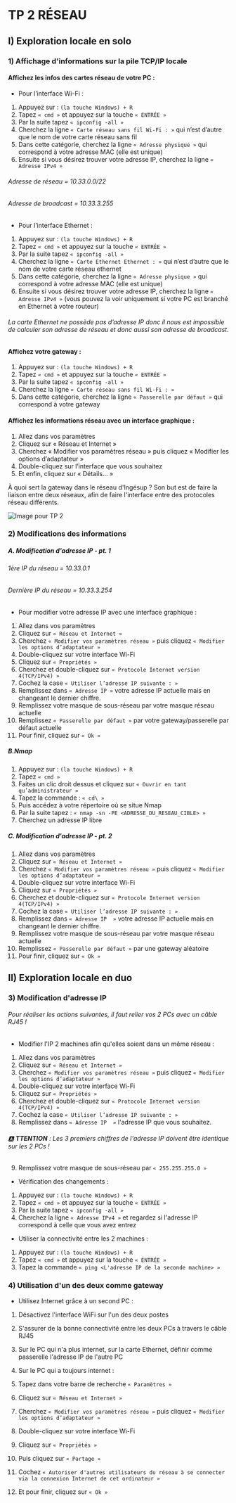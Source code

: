 # TP 2 RÉSEAU
## I) Exploration locale en solo

### 1) Affichage d'informations sur la pile TCP/IP locale

#### **Affichez les infos des cartes réseau de votre PC :**


* Pour l’interface Wi-Fi :
1)	Appuyez sur : ```(la touche Windows) + R```
2)	Tapez ```« cmd »``` et appuyez sur la touche ```« ENTRÉE »```
3)	Par la suite tapez ```« ipconfig -all »```
4)	Cherchez la ligne ```« Carte réseau sans fil Wi-Fi : »``` qui n’est d’autre que le nom de votre carte réseau sans fil
5)	Dans cette catégorie, cherchez la ligne ```« Adresse physique »``` qui correspond à votre adresse MAC (elle est unique)
6)	Ensuite si vous désirez trouver votre adresse IP, cherchez la ligne ```« Adresse IPv4 »```


###### Adresse de réseau = 10.33.0.0/22
###### Adresse de broadcast = 10.33.3.255


* Pour l’interface Ethernet :
1)	Appuyez sur : ```(la touche Windows) + R```
2)	Tapez ```« cmd »``` et appuyez sur la touche ```« ENTRÉE »```
3)	Par la suite tapez ```« ipconfig -all »```
4)	Cherchez la ligne ```« Carte Ethernet Ethernet : »``` qui n’est d’autre que le nom de votre carte réseau ethernet
5)	Dans cette catégorie, cherchez la ligne ```« Adresse physique »``` qui correspond à votre adresse MAC (elle est unique)
6)	Ensuite si vous désirez trouver votre adresse IP, cherchez la ligne ```« Adresse IPv4 »``` (vous pouvez la voir uniquement si votre PC est branché en Ethernet à votre routeur)
###### La carte Ethernet ne possède pas d’adresse IP donc il nous est impossible de calculer son adresse de réseau et donc aussi son adresse de broadcast.


#### **Affichez votre gateway :**

1)	Appuyez sur : ```(la touche Windows) + R```
2)	Tapez ```« cmd »``` et appuyez sur la touche ```« ENTRÉE »```
3)	Par la suite tapez ```« ipconfig -all »```
4)	Cherchez la ligne ```« Carte réseau sans fil Wi-Fi : »```
5)	Dans cette catégorie, cherchez la ligne ```« Passerelle par défaut »``` qui correspond à votre gateway



#### **Affichez les informations réseau avec un interface graphique :** 

1)	Allez dans vos paramètres
2)	Cliquez sur « Réseau et Internet »
3)	Cherchez « Modifier vos paramètres réseau » puis cliquez « Modifier les options d’adaptateur »
4)	Double-cliquez sur l’interface que vous souhaitez
5)	Et enfin, cliquez sur « Détails… »

À quoi sert la gateway dans le réseau d'Ingésup ?
Son but est de faire la liaison entre deux réseaux, afin de faire l'interface entre des protocoles réseau différents.

![Image pour TP 2](https://user-images.githubusercontent.com/43401854/50291529-24fdbb00-046f-11e9-8b12-5da1f33bc328.png)

### 2) Modifications des informations

##### **A. Modification d'adresse IP - pt. 1**


###### 1ère IP du réseau = 10.33.0.1
###### Dernière IP du réseau = 10.33.3.254
* Pour modifier votre adresse IP avec une interface graphique :
1)	Allez dans vos paramètres
2)	Cliquez sur ```« Réseau et Internet »```
3)	Cherchez ```« Modifier vos paramètres réseau »``` puis cliquez ```« Modifier les options d’adaptateur »```
4)	Double-cliquez sur votre interface Wi-Fi
5)	Cliquez sur ```« Propriétés »```
6)	Cherchez et double-cliquez sur ```« Protocole Internet version 4(TCP/IPv4) »```
7)	Cochez la case ```« Utiliser l’adresse IP suivante : »```
8)	Remplissez dans ```« Adresse IP »``` votre adresse IP actuelle mais en changeant le dernier chiffre.
9)	Remplissez votre masque de sous-réseau par votre masque réseau actuelle
10)	Remplissez ```« Passerelle par défaut »``` par votre gateway/passerelle par défaut actuelle
11)	Pour finir, cliquez sur ```« Ok »```


##### **B.Nmap**


1)	Appuyez sur : ```(la touche Windows) + R```
2)	Tapez ```« cmd »```
3)	 Faites un clic droit dessus et cliquez sur ```« Ouvrir en tant qu’administrateur »```
4)	Tapez la commande : ```« cd\ »```
5)	Puis accédez à votre répertoire où se situe Nmap
6)	Par la suite tapez : ```« nmap -sn -PE <ADRESSE_DU_RESEAU_CIBLE> »```
7)	Cherchez un adresse IP libre


##### **C. Modification d'adresse IP - pt. 2**
1)	Allez dans vos paramètres
2)	Cliquez sur ```« Réseau et Internet »```
3)	Cherchez ```« Modifier vos paramètres réseau »``` puis cliquez ```« Modifier les options d’adaptateur »```
4)	Double-cliquez sur votre interface Wi-Fi
5)	Cliquez sur ```« Propriétés »```
6)	Cherchez et double-cliquez sur ```« Protocole Internet version 4(TCP/IPv4) »```
7)	Cochez la case ```« Utiliser l’adresse IP suivante : »```
8)	Remplissez dans ```« Adresse IP  »``` votre adresse IP actuelle mais en changeant le dernier chiffre.
9)	Remplissez votre masque de sous-réseau par votre masque réseau actuelle
10)	Remplissez ```« Passerelle par défaut »``` par une gateway aléatoire
11)	Pour finir, cliquez sur ```« Ok »```


## II) Exploration locale en duo

### 3) Modification d'adresse IP

###### Pour réaliser les actions suivantes, il faut relier vos 2 PCs avec un câble RJ45 !

* Modifier l'IP 2 machines afin qu'elles soient dans un même réseau :

1)	Allez dans vos paramètres
2)	Cliquez sur ```« Réseau et Internet »```
3)	Cherchez ```« Modifier vos paramètres réseau »``` puis cliquez ```« Modifier les options d’adaptateur »```
4)	Double-cliquez sur votre interface Wi-Fi
5)	Cliquez sur ```« Propriétés »```
6)	Cherchez et double-cliquez sur ```« Protocole Internet version 4(TCP/IPv4) »```
7)	Cochez la case ```« Utiliser l’adresse IP suivante : »```
8)	Remplissez dans ```« Adresse IP  »``` l'adresse IP que vous souhaitez.
###### :a: **TTENTION** : Les 3 premiers chiffres de l'adresse IP doivent être identique sur les 2 PCs !
9)	Remplissez votre masque de sous-réseau par ```« 255.255.255.0 »```

* Vérification des changements :

1)	Appuyez sur : ```(la touche Windows) + R```
2)	Tapez ```« cmd »``` et appuyez sur la touche ```« ENTRÉE »```
3)	Par la suite tapez ```« ipconfig -all »```
4) Cherchez la ligne ```« Adresse IPv4 »``` et regardez si l'adresse IP correspond à celle que vous avez entrez

* Utiliser la connectivité entre les 2 machines :
1)	Appuyez sur : ```(la touche Windows) + R```
2)	Tapez ```« cmd »``` et appuyez sur la touche ```« ENTRÉE »```
3) Tapez la commande ```« ping <L'adresse IP de la seconde machine> »```

### 4) Utilisation d'un des deux comme gateway

* Utilisez Internet grâce à un second PC :

1) Désactivez l'interface WiFi sur l'un des deux postes
2) S'assurer de la bonne connectivité entre les deux PCs à travers le câble RJ45

3) Sur le PC qui n'a plus internet, sur la carte Ethernet, définir comme passerelle l'adresse IP de l'autre PC

4) Sur le PC qui a toujours internet :

5) Tapez dans votre barre de recherche ```« Paramètres »```

6) Cliquez sur ```« Réseau et Internet »```

7) Cherchez ```« Modifier vos paramètres réseau »``` puis cliquez ```« Modifier les options d’adaptateur »```

8) Double-cliquez sur votre interface Wi-Fi

9) Cliquez sur ```« Propriétés »```

10) Puis cliquez sur ```« Partage »```

11) Cochez ```« Autoriser d'autres utilisateurs du réseau à se connecter via la connexion Internet de cet ordinateur »```

12) Et pour finir, cliquez sur ```« Ok »```